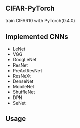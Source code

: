 ## CIFAR-PyTorch
train CIFAR10 with PyTorch(0.4.0)

## Implemented CNNs
* LeNet
* VGG
* GoogLeNet
* ResNet
* PreActResNet
* ResNeXt
* DenseNet
* MobileNet
* ShuffleNet
* DPN
* SeNet

## Usage
